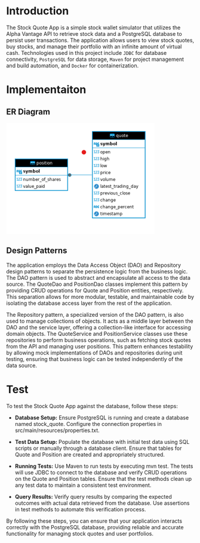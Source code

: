# Introduction
The Stock Quote App is a simple stock wallet simulator that utilizes the Alpha Vantage API to retrieve stock data and a PostgreSQL database to persist user transactions. The application allows users to view stock quotes, buy stocks, and manage their portfolio with an infinite amount of virtual cash. Technologies used in this project include `JDBC` for database connectivity, `PostgreSQL` for data storage, `Maven` for project management and build automation, and `Docker` for containerization.



# Implementaiton
## ER Diagram
![Stock Quote App Architecture](assets/ER.png)

## Design Patterns
The application employs the Data Access Object (DAO) and Repository design patterns to separate the persistence logic from the business logic. The DAO pattern is used to abstract and encapsulate all access to the data source. The QuoteDao and PositionDao classes implement this pattern by providing CRUD operations for Quote and Position entities, respectively. This separation allows for more modular, testable, and maintainable code by isolating the database access layer from the rest of the application.

The Repository pattern, a specialized version of the DAO pattern, is also used to manage collections of objects. It acts as a middle layer between the DAO and the service layer, offering a collection-like interface for accessing domain objects. The QuoteService and PositionService classes use these repositories to perform business operations, such as fetching stock quotes from the API and managing user positions. This pattern enhances testability by allowing mock implementations of DAOs and repositories during unit testing, ensuring that business logic can be tested independently of the data source.



# Test
To test the Stock Quote App against the database, follow these steps:

* **Database Setup:** Ensure PostgreSQL is running and create a database named stock_quote. Configure the connection properties in src/main/resources/properties.txt.

* **Test Data Setup:** Populate the database with initial test data using SQL scripts or manually through a database client. Ensure that tables for Quote and Position are created and appropriately structured.

* **Running Tests:** Use Maven to run tests by executing mvn test. The tests will use JDBC to connect to the database and verify CRUD operations on the Quote and Position tables. Ensure that the test methods clean up any test data to maintain a consistent test environment.

* **Query Results:** Verify query results by comparing the expected outcomes with actual data retrieved from the database. Use assertions in test methods to automate this verification process.

By following these steps, you can ensure that your application interacts correctly with the PostgreSQL database, providing reliable and accurate functionality for managing stock quotes and user portfolios.
